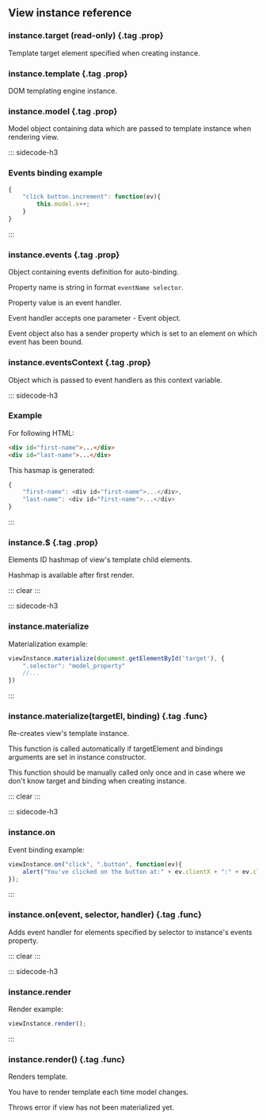 ## View instance reference

### instance.target (read-only) {.tag .prop}

Template target element specified when creating instance.

### instance.template {.tag .prop}

DOM templating engine instance.

### instance.model {.tag .prop}

Model object containing data which are passed to template instance when rendering view.

::: sidecode-h3
### Events binding example

```javascript
{
    "click button.increment": function(ev){
        this.model.x++;
    }
}
```
:::

### instance.events {.tag .prop}

Object containing events definition for auto-binding.

Property name is string in format `eventName selector`.

Property value is an event handler.

Event handler accepts one parameter - Event object.

Event object also has a sender property which is set to an element on which event has been bound.

### instance.eventsContext {.tag .prop}

Object which is passed to event handlers as this context variable.

::: sidecode-h3
### Example
For following HTML:
```html
<div id="first-name">...</div>
<div id="last-name">...</div>
```

This hasmap is generated:
```javascript
{
    "first-name": <div id="first-name">...</div>,
    "last-name": <div id="first-name">...</div>
}
```
:::

### instance.$ {.tag .prop}

Elements ID hashmap of view's template child elements.

Hashmap is available after first render.

::: clear :::

::: sidecode-h3
### instance.materialize
Materialization example:

```javascript
viewInstance.materialize(document.getElementById('target'), {
	".selector": "model_property"
	//...
})
```
:::

### instance.materialize(targetEl, binding) {.tag .func}

Re-creates view's template instance.

This function is called automatically if targetElement and bindings arguments are set in instance constructor.

This function should be manually called only once and in case where we don't know target and binding when creating instance.

::: clear :::

::: sidecode-h3
### instance.on
Event binding example:

```javascript
viewInstance.on("click", ".button", function(ev){
	alert("You've clicked on the button at:" + ev.clientX + ":" + ev.clientY);
});
```
:::

### instance.on(event, selector, handler) {.tag .func}

Adds event handler for elements specified by selector to instance's events property.

::: clear :::

::: sidecode-h3
### instance.render
Render example:

```javascript
viewInstance.render();
```
:::

### instance.render() {.tag .func}

Renders template.

You have to render template each time model changes.

Throws error if view has not been materialized yet.